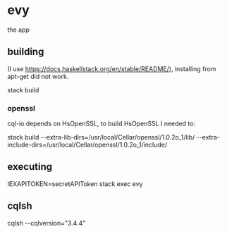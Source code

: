 # evy

the app

## building

(I use https://docs.haskellstack.org/en/stable/README/),
installing from apt-get did not work.

stack build

### openssl

cql-io depends on HsOpenSSL, to build HsOpenSSL I needed to:

stack build --extra-lib-dirs=/usr/local/Cellar/openssl/1.0.2o_1/lib/ --extra-include-dirs=/usr/local/Cellar/openssl/1.0.2o_1/include/

## executing

IEXAPITOKEN=secretAPIToken stack exec evy

## cqlsh

cqlsh --cqlversion="3.4.4"
